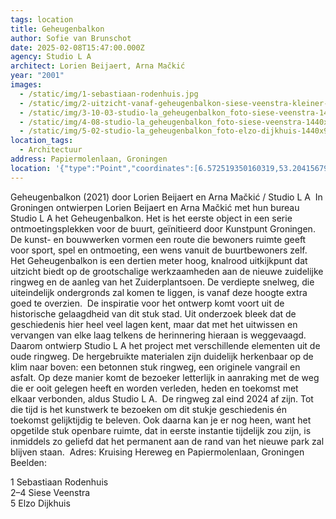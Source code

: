 ```yaml
---
tags: location
title: Geheugenbalkon
author: Sofie van Brunschot
date: 2025-02-08T15:47:00.000Z
agency: Studio L A
architect: Lorien Beijaert, Arna Mačkić
year: "2001"
images:
  - /static/img/1-sebastiaan-rodenhuis.jpg
  - /static/img/2-uitzicht-vanaf-geheugenbalkon-siese-veenstra-kleiner-1024x683.jpg
  - /static/img/3-10-03-studio-la_geheugenbalkon_foto-siese-veenstra-1440x960.jpg
  - /static/img/4-08-studio-la_geheugenbalkon_foto-siese-veenstra-1440x960.jpg
  - /static/img/5-02-studio-la_geheugenbalkon_foto-elzo-dijkhuis-1440x960.jpg
location_tags:
  - Architectuur
address: Papiermolenlaan, Groningen⁣
location: '{"type":"Point","coordinates":[6.572519350160319,53.204156791280475]}'
---
```

Geheugenbalkon (2021) door Lorien Beijaert en Arna Mačkić / Studio L A⁣
⁣
In Groningen ontwierpen Lorien Beijaert en Arna Mačkić met hun bureau Studio L A het Geheugenbalkon. Het is het eerste object in een serie ontmoetingsplekken voor de buurt, geïnitieerd door Kunstpunt Groningen. De kunst- en bouwwerken vormen een route die bewoners ruimte geeft voor sport, spel en ontmoeting, een wens vanuit de buurtbewoners zelf.⁣
⁣
Het Geheugenbalkon is een dertien meter hoog, knalrood uitkijkpunt dat uitzicht biedt op de grootschalige werkzaamheden aan de nieuwe zuidelijke ringweg en de aanleg van het Zuiderplantsoen. De verdiepte snelweg, die uiteindelijk ondergronds zal komen te liggen, is vanaf deze hoogte extra goed te overzien.⁣
⁣
De inspiratie voor het ontwerp komt voort uit de historische gelaagdheid van dit stuk stad. Uit onderzoek bleek dat de geschiedenis hier heel veel lagen kent, maar dat met het uitwissen en vervangen van elke laag telkens de herinnering hieraan is weggevaagd. Daarom ontwierp Studio L A het project met verschillende elementen uit de oude ringweg. De hergebruikte materialen zijn duidelijk herkenbaar op de klim naar boven: een betonnen stuk ringweg, een originele vangrail en asfalt. Op deze manier komt de bezoeker letterlijk in aanraking met de weg die er ooit gelegen heeft en worden verleden, heden en toekomst met elkaar verbonden, aldus Studio L A.⁣
⁣
De ringweg zal eind 2024 af zijn. Tot die tijd is het kunstwerk te bezoeken om dit stukje geschiedenis én toekomst gelijktijdig te beleven. Ook daarna kan je er nog heen, want het opgetilde stuk openbare ruimte, dat in eerste instantie tijdelijk zou zijn, is inmiddels zo geliefd dat het permanent aan de rand van het nieuwe park zal blijven staan.⁣
⁣
Adres:⁣
Kruising Hereweg en Papiermolenlaan, Groningen⁣
⁣
Beelden:⁣

1 Sebastiaan Rodenhuis[](https://www.instagram.com/sebastiaan_rodenhuis/)⁣\
2–4 Siese Veenstra[](https://www.instagram.com/sieseveenstrafotografie/)⁣\
5 Elzo Dijkhuis⁣
